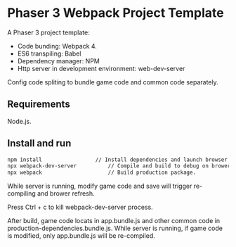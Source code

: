 # Phaser 3 Webpack Project Template

A Phaser 3 project template: 
+ Code bunding: Webpack 4. 
+ ES6 transpiling: Babel
+ Dependency manager: NPM
+ Http server in development environment: web-dev-server

Config code spliting to bundle game code and common code separately.

## Requirements

Node.js.

## Install and run
```bash
npm install	                // Install dependencies and launch browser with examples.
npx webpack-dev-server          // Compile and build to debug on brower.
npx webpack                     // Build production package.

```
While server is running, modify game code and save will trigger re-compiling and brower refresh.

Press Ctrl + c to kill webpack-dev-server process.

After build, game code locats in app.bundle.js and other common code in production-dependencies.bundle.js.
While server is running, if game code is modified, only app.bundle.js will be re-compiled.
